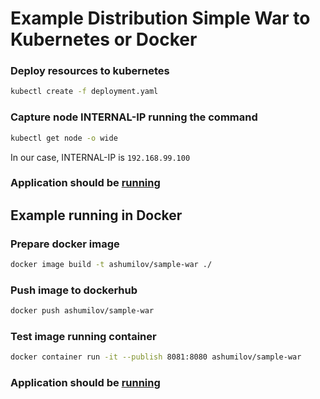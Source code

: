 # Example Distribution Simple War to Kubernetes or Docker

### Deploy resources to kubernetes

```bash
kubectl create -f deployment.yaml
```

### Capture node INTERNAL-IP running the command

```bash
kubectl get node -o wide
```

In our case, INTERNAL-IP is `192.168.99.100`

### Application should be [running](http://192.168.99.100:30800/SampleWebApp/)

## Example running in Docker

### Prepare docker image

```bash
docker image build -t ashumilov/sample-war ./
```

### Push image to dockerhub

```bash
docker push ashumilov/sample-war
```

### Test image running container

```bash
docker container run -it --publish 8081:8080 ashumilov/sample-war
```

### Application should be [running](http://localhost:8081/SampleWebApp)